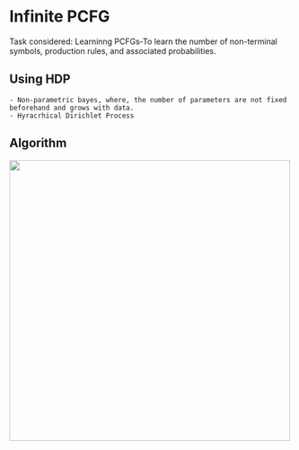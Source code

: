 # Infinite PCFG

Task considered: Learninng PCFGs-To learn the number of non-terminal symbols, production rules, and associated probabilities.

 ## Using HDP
 
 ```
- Non-parametric bayes, where, the number of parameters are not fixed beforehand and grows with data.
- Hyracrhical Dirichlet Process
```

## Algorithm
<img src="https://github.com/rishabhbhardwaj15/PPL/blob/master/HDP.PNG" width="500">
